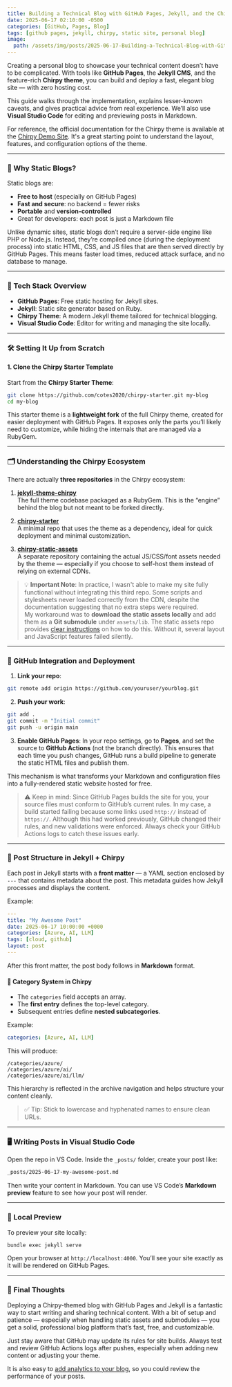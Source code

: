 ```yaml
---
title: Building a Technical Blog with GitHub Pages, Jekyll, and the Chirpy Theme
date: 2025-06-17 02:10:00 -0500
categories: [GitHub, Pages, Blog]
tags: [github pages, jekyll, chirpy, static site, personal blog]
image:
  path: /assets/img/posts/2025-06-17-Building-a-Technical-Blog-with-GitHub-Pages-Jekyll-and-the-Chirpy-Theme.png
---
```

Creating a personal blog to showcase your technical content doesn’t have to be complicated. With tools like **GitHub Pages**, the **Jekyll CMS**, and the feature-rich **Chirpy theme**, you can build and deploy a fast, elegant blog site — with zero hosting cost.

This guide walks through the implementation, explains lesser-known caveats, and gives practical advice from real experience. We’ll also use **Visual Studio Code** for editing and previewing posts in Markdown.

For reference, the official documentation for the Chirpy theme is available at the [Chirpy Demo Site](https://cotes2020.github.io/chirpy-demo/). It's a great starting point to understand the layout, features, and configuration options of the theme.

---

### 🚀 Why Static Blogs?

Static blogs are:

- **Free to host** (especially on GitHub Pages)
- **Fast and secure**: no backend = fewer risks
- **Portable** and **version-controlled**
- Great for developers: each post is just a Markdown file

Unlike dynamic sites, static blogs don’t require a server-side engine like PHP or Node.js. Instead, they’re compiled once (during the deployment process) into static HTML, CSS, and JS files that are then served directly by GitHub Pages. This means faster load times, reduced attack surface, and no database to manage.

---

### 🧱 Tech Stack Overview

- **GitHub Pages**: Free static hosting for Jekyll sites.
- **Jekyll**: Static site generator based on Ruby.
- **Chirpy Theme**: A modern Jekyll theme tailored for technical blogging.
- **Visual Studio Code**: Editor for writing and managing the site locally.

---

### 🛠 Setting It Up from Scratch

#### 1. Clone the Chirpy Starter Template

Start from the **Chirpy Starter Theme**:

```bash
git clone https://github.com/cotes2020/chirpy-starter.git my-blog
cd my-blog
```

This starter theme is a **lightweight fork** of the full Chirpy theme, created for easier deployment with GitHub Pages. It exposes only the parts you’ll likely need to customize, while hiding the internals that are managed via a RubyGem.

---

### 🗂 Understanding the Chirpy Ecosystem

There are actually **three repositories** in the Chirpy ecosystem:

1. **[jekyll-theme-chirpy](https://github.com/cotes2020/jekyll-theme-chirpy)**  
   The full theme codebase packaged as a RubyGem. This is the “engine” behind the blog but not meant to be forked directly.

2. **[chirpy-starter](https://github.com/cotes2020/chirpy-starter)**  
   A minimal repo that uses the theme as a dependency, ideal for quick deployment and minimal customization.

3. **[chirpy-static-assets](https://github.com/cotes2020/chirpy-static-assets)**  
   A separate repository containing the actual JS/CSS/font assets needed by the theme — especially if you choose to self-host them instead of relying on external CDNs.

> 💡 **Important Note**: In practice, I wasn't able to make my site fully functional without integrating this third repo. Some scripts and stylesheets never loaded correctly from the CDN, despite the documentation suggesting that no extra steps were required.  
> My workaround was to **download the static assets locally** and add them as a **Git submodule** under `assets/lib`. The static assets repo provides [clear instructions](https://github.com/cotes2020/chirpy-static-assets#readme) on how to do this. Without it, several layout and JavaScript features failed silently.

---

### 🔧 GitHub Integration and Deployment

1. **Link your repo**:

```bash
git remote add origin https://github.com/youruser/yourblog.git
```

2. **Push your work**:

```bash
git add .
git commit -m "Initial commit"
git push -u origin main
```

3. **Enable GitHub Pages**: In your repo settings, go to **Pages**, and set the source to **GitHub Actions** (not the branch directly). This ensures that each time you push changes, GitHub runs a build pipeline to generate the static HTML files and publish them.

This mechanism is what transforms your Markdown and configuration files into a fully-rendered static website hosted for free.

> ⚠️ Keep in mind: Since GitHub Pages builds the site for you, your source files must conform to GitHub’s current rules. In my case, a build started failing because some links used `http://` instead of `https://`. Although this had worked previously, GitHub changed their rules, and new validations were enforced. Always check your GitHub Actions logs to catch these issues early.

---

### 📝 Post Structure in Jekyll + Chirpy

Each post in Jekyll starts with a **front matter** — a YAML section enclosed by `---` that contains metadata about the post. This metadata guides how Jekyll processes and displays the content.

Example:

```yaml
---
title: "My Awesome Post"
date: 2025-06-17 10:00:00 +0000
categories: [Azure, AI, LLM]
tags: [cloud, github]
layout: post
---
```

After this front matter, the post body follows in **Markdown** format.

#### 🧭 Category System in Chirpy

- The `categories` field accepts an array.
- The **first entry** defines the top-level category.
- Subsequent entries define **nested subcategories**.

Example:

```yaml
categories: [Azure, AI, LLM]
```

This will produce:

```
/categories/azure/
/categories/azure/ai/
/categories/azure/ai/llm/
```

This hierarchy is reflected in the archive navigation and helps structure your content cleanly.

> ✅ Tip: Stick to lowercase and hyphenated names to ensure clean URLs.

---

### 🖥 Writing Posts in Visual Studio Code

Open the repo in VS Code. Inside the `_posts/` folder, create your post like:

```bash
_posts/2025-06-17-my-awesome-post.md
```

Then write your content in Markdown. You can use VS Code’s **Markdown preview** feature to see how your post will render.

---

### 🔁 Local Preview

To preview your site locally:

```bash
bundle exec jekyll serve
```

Open your browser at `http://localhost:4000`. You’ll see your site exactly as it will be rendered on GitHub Pages.

---

### 💬 Final Thoughts

Deploying a Chirpy-themed blog with GitHub Pages and Jekyll is a fantastic way to start writing and sharing technical content. With a bit of setup and patience — especially when handling static assets and submodules — you get a solid, professional blog platform that’s fast, free, and customizable.

Just stay aware that GitHub may update its rules for site builds. Always test and review GitHub Actions logs after pushes, especially when adding new content or adjusting your theme.

It is also easy to [add analytics to your blog](https://blog.warnov.com/posts/Integrating-Google-Analytics-Into-Jekyll-Blog-On-GitHub-Pages-copy/), so you could review the performance of your posts.

